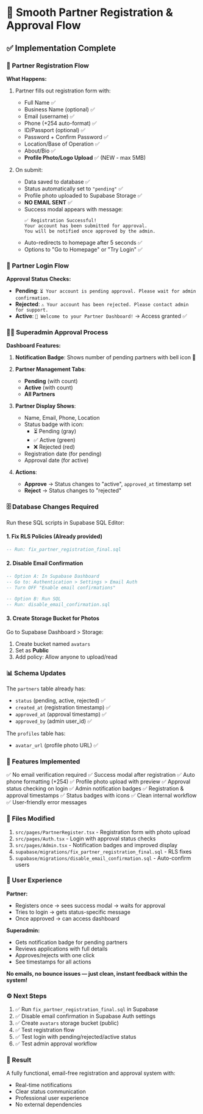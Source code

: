 # 🎯 Smooth Partner Registration & Approval Flow

## ✅ Implementation Complete

### 🧍 Partner Registration Flow

**What Happens:**
1. Partner fills out registration form with:
   - Full Name ✅
   - Business Name (optional) ✅
   - Email (username) ✅
   - Phone (+254 auto-format) ✅
   - ID/Passport (optional) ✅
   - Password + Confirm Password ✅
   - Location/Base of Operation ✅
   - About/Bio ✅
   - **Profile Photo/Logo Upload** ✅ (NEW - max 5MB)

2. On submit:
   - Data saved to database ✅
   - Status automatically set to `"pending"` ✅
   - Profile photo uploaded to Supabase Storage ✅
   - **NO EMAIL SENT** ✅
   - Success modal appears with message:
     ```
     ✅ Registration Successful!
     Your account has been submitted for approval.
     You will be notified once approved by the admin.
     ```
   - Auto-redirects to homepage after 5 seconds ✅
   - Options to "Go to Homepage" or "Try Login" ✅

### 🔐 Partner Login Flow

**Approval Status Checks:**
- **Pending**: `⏳ Your account is pending approval. Please wait for admin confirmation.`
- **Rejected**: `⚠️ Your account has been rejected. Please contact admin for support.`
- **Active**: `🎉 Welcome to your Partner Dashboard!` → Access granted ✅

### 🧑‍💻 Superadmin Approval Process

**Dashboard Features:**
1. **Notification Badge**: Shows number of pending partners with bell icon 🔔
2. **Partner Management Tabs**:
   - **Pending** (with count)
   - **Active** (with count)
   - **All Partners**

3. **Partner Display Shows**:
   - Name, Email, Phone, Location
   - Status badge with icon:
     - ⏳ Pending (gray)
     - ✅ Active (green)
     - ❌ Rejected (red)
   - Registration date (for pending)
   - Approval date (for active)

4. **Actions**:
   - **Approve** → Status changes to "active", `approved_at` timestamp set
   - **Reject** → Status changes to "rejected"

### 🗄️ Database Changes Required

Run these SQL scripts in Supabase SQL Editor:

#### 1. Fix RLS Policies (Already provided)
```sql
-- Run: fix_partner_registration_final.sql
```

#### 2. Disable Email Confirmation
```sql
-- Option A: In Supabase Dashboard
-- Go to: Authentication > Settings > Email Auth
-- Turn OFF "Enable email confirmations"

-- Option B: Run SQL
-- Run: disable_email_confirmation.sql
```

#### 3. Create Storage Bucket for Photos
Go to Supabase Dashboard > Storage:
1. Create bucket named `avatars`
2. Set as **Public**
3. Add policy: Allow anyone to upload/read

### 📊 Schema Updates

The `partners` table already has:
- `status` (pending, active, rejected) ✅
- `created_at` (registration timestamp) ✅
- `approved_at` (approval timestamp) ✅
- `approved_by` (admin user_id) ✅

The `profiles` table has:
- `avatar_url` (profile photo URL) ✅

### 🚀 Features Implemented

✅ No email verification required
✅ Success modal after registration
✅ Auto phone formatting (+254)
✅ Profile photo upload with preview
✅ Approval status checking on login
✅ Admin notification badges
✅ Registration & approval timestamps
✅ Status badges with icons
✅ Clean internal workflow
✅ User-friendly error messages

### 🔧 Files Modified

1. `src/pages/PartnerRegister.tsx` - Registration form with photo upload
2. `src/pages/Auth.tsx` - Login with approval status checks
3. `src/pages/Admin.tsx` - Notification badges and improved display
4. `supabase/migrations/fix_partner_registration_final.sql` - RLS fixes
5. `supabase/migrations/disable_email_confirmation.sql` - Auto-confirm users

### 📝 User Experience

**Partner:**
- Registers once → sees success modal → waits for approval
- Tries to login → gets status-specific message
- Once approved → can access dashboard

**Superadmin:**
- Gets notification badge for pending partners
- Reviews applications with full details
- Approves/rejects with one click
- See timestamps for all actions

**No emails, no bounce issues — just clean, instant feedback within the system!**

### ⚙️ Next Steps

1. ✅ Run `fix_partner_registration_final.sql` in Supabase
2. ✅ Disable email confirmation in Supabase Auth settings
3. ✅ Create `avatars` storage bucket (public)
4. ✅ Test registration flow
5. ✅ Test login with pending/rejected/active status
6. ✅ Test admin approval workflow

### 🎉 Result

A fully functional, email-free registration and approval system with:
- Real-time notifications
- Clear status communication
- Professional user experience
- No external dependencies
